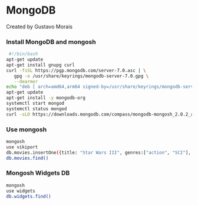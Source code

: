 # MongoDB

Created by Gustavo Morais

### Install MongoDB and mongosh
```sh
 #!/bin/bash
apt-get update
apt-get install gnupg curl
curl -fsSL https://pgp.mongodb.com/server-7.0.asc | \
   gpg -o /usr/share/keyrings/mongodb-server-7.0.gpg \
   --dearmor
echo "deb [ arch=amd64,arm64 signed-by=/usr/share/keyrings/mongodb-server-7.0.gpg ] https://repo.mongodb.org/apt/ubuntu jammy/mongodb-org/7.0 multiverse" | tee /etc/apt/sources.list.d/mongodb-org-7.0.list
apt-get update
apt-get install -y mongodb-org
systemctl start mongod
systemctl status mongod
curl -sLO https://downloads.mongodb.com/compass/mongodb-mongosh_2.0.2_amd64.deb && dpkg -i mongodb-mongosh_2.0.2_amd64.deb
```

### Use mongosh
```sh
mongosh
use vikiport
db.movies.insertOne({title: "Star Wars III", genres:["action", "SCI"], rutime: 180, year: 2006})
db.movies.find()
```

### Mongosh Widgets DB
```sh
mongosh
use widgets
db.widgets.find()
```